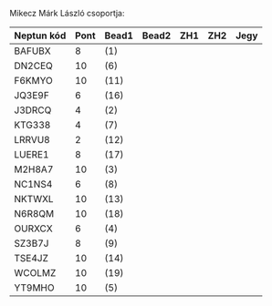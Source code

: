Mikecz Márk László csoportja:

|	Neptun kód	|	Pont	 |	Bead1	 |	Bead2	|	ZH1	|	ZH2	| Jegy  |
|	----	|	----	|	----	|	----	|	----	|	----	| ---- |
|	BAFUBX	|	8	|	(1)	|		|		|		|   |
|	DN2CEQ	|	10	|	(6)	|		|		|		|   |
|	F6KMYO	|	10	|	(11)	|		|		|		|   |
|	JQ3E9F	|	6	|	(16)	|		|		|		|   |
|	J3DRCQ	|	4	|	(2)	|		|		|		|   |
|	KTG338	|	4	|	(7)	|		|		|		|   |
|	LRRVU8	|	2	|	(12)	|		|		|		|   |
|	LUERE1	|	8	|	(17)	|		|		|		|   |
|	M2H8A7	|	10	|	(3)	|		|		|		|   |
|	NC1NS4	|	6 |	(8)	|		|		|		|   |
|	NKTWXL	|	10	|	(13)	|		|		|		|   |
|	N6R8QM	|	10	|	(18)	|		|		|		|   |
|	OURXCX	|	6	|	(4)	|		|		|		|   |
|	SZ3B7J	|	8	|	(9)	|		|		|		|   |
|	TSE4JZ	|	10	|	(14)	|		|		|		|   |
|	WCOLMZ	|	10	|	(19)	|		|		|		|   |
|	YT9MHO	|	10	|	(5)	|		|		|		|   |
